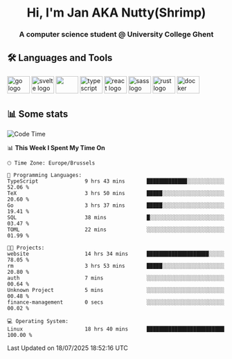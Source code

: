 <h1 align="center">Hi, I'm Jan AKA Nutty(Shrimp)</h1>
<h3 align="center">A computer science student @ University College Ghent</h3>

<h2 align="left">🛠️ Languages and Tools</h2>

###

<div align="left">
  <img src="https://cdn.jsdelivr.net/gh/devicons/devicon/icons/go/go-original.svg" height="40" width="52" alt="go logo"  />
  <img src="https://cdn.jsdelivr.net/gh/devicons/devicon@latest/icons/svelte/svelte-original.svg"  height="40" width="52" alt="svelte logo" />
  <img src="https://cdn.jsdelivr.net/gh/devicons/devicon@latest/icons/tailwindcss/tailwindcss-original.svg" height="40" width="52" />
  <img src="https://cdn.jsdelivr.net/gh/devicons/devicon/icons/typescript/typescript-original.svg" height="40" width="52" alt="typescript logo"  />
  <img src="https://cdn.jsdelivr.net/gh/devicons/devicon/icons/react/react-original.svg" height="40" width="52" alt="react logo"  />
  <img src="https://cdn.jsdelivr.net/gh/devicons/devicon/icons/sass/sass-original.svg" height="40" width="52" alt="sass logo"  />
  <img src="https://cdn.jsdelivr.net/gh/devicons/devicon@latest/icons/rust/rust-original.svg" height="40" width="52" alt="rust logo" />
  <img src="https://cdn.jsdelivr.net/gh/devicons/devicon/icons/docker/docker-original.svg" height="40" width="52" alt="docker logo"  />
</div>

<h2>📊 Some stats</h2>

<!--START_SECTION:waka-->
![Code Time](http://img.shields.io/badge/Code%20Time-6%2C190%20hrs%2020%20mins-blue)

📊 **This Week I Spent My Time On** 

```text
🕑︎ Time Zone: Europe/Brussels

💬 Programming Languages: 
TypeScript               9 hrs 43 mins       █████████████░░░░░░░░░░░░   52.06 % 
TeX                      3 hrs 50 mins       █████░░░░░░░░░░░░░░░░░░░░   20.60 % 
Go                       3 hrs 37 mins       █████░░░░░░░░░░░░░░░░░░░░   19.41 % 
SQL                      38 mins             █░░░░░░░░░░░░░░░░░░░░░░░░   03.47 % 
TOML                     22 mins             ░░░░░░░░░░░░░░░░░░░░░░░░░   01.99 % 

🐱‍💻 Projects: 
website                  14 hrs 34 mins      ████████████████████░░░░░   78.05 % 
rm                       3 hrs 53 mins       █████░░░░░░░░░░░░░░░░░░░░   20.80 % 
auth                     7 mins              ░░░░░░░░░░░░░░░░░░░░░░░░░   00.64 % 
Unknown Project          5 mins              ░░░░░░░░░░░░░░░░░░░░░░░░░   00.48 % 
finance-management       0 secs              ░░░░░░░░░░░░░░░░░░░░░░░░░   00.02 % 

💻 Operating System: 
Linux                    18 hrs 40 mins      █████████████████████████   100.00 % 
```


 Last Updated on 18/07/2025 18:52:16 UTC
<!--END_SECTION:waka-->
